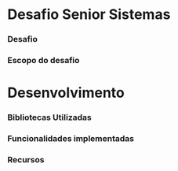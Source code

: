 # Desafio Senior Sistemas

### Desafio


### Escopo do desafio

# Desenvolvimento
### Bibliotecas Utilizadas


### Funcionalidades implementadas


### Recursos


